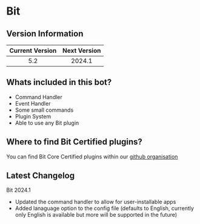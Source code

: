 # Bit
## Version Information
| Current Version | Next Version |
| :---: | :---: |
| 5.2 | 2024.1 |

## Whats included in this bot?
- Command Handler
- Event Handler
- Some small commands
- Plugin System
 - Able to use any Bit plugin

## Where to find Bit Certified plugins?
You can find Bit Core Certified plugins within our [github organisation](https://github.com/Bit-Plugins)

## Latest Changelog
Bit 2024.1
- Updated the command handler to allow for user-installable apps
- Added lanaguage option to the config file (defaults to English, currently only English is available but more will be supported in the future)